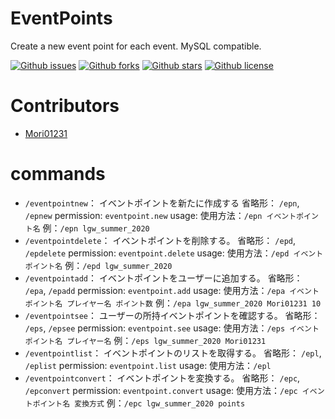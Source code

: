 # EventPoints

Create a new event point for each event. MySQL compatible.

[![Github issues](https://img.shields.io/github/issues/Mori01231/EventPoints)](https://github.com/Mori01231/EventPoints/issues)
[![Github forks](https://img.shields.io/github/forks/Mori01231/EventPoints)](https://github.com/Mori01231/EventPoints/network/members)
[![Github stars](https://img.shields.io/github/stars/Mori01231/EventPoints)](https://github.com/Mori01231/EventPoints/stargazers)
[![Github license](https://img.shields.io/github/license/Mori01231/EventPoints)](https://github.com/Mori01231/EventPoints/)

# Contributors
- [Mori01231](https://github.com/Mori01231)

# commands
- ``/eventpointnew``： イベントポイントを新たに作成する
    省略形： ``/epn``, ``/epnew``
    permission: ``eventpoint.new``
    usage: 使用方法：``/epn イベントポイント名`` 例：``/epn lgw_summer_2020``
- ``/eventpointdelete``： イベントポイントを削除する。
    省略形： ``/epd``, ``/epdelete``
    permission: ``eventpoint.delete``
    usage: 使用方法：``/epd イベントポイント名`` 例：``/epd lgw_summer_2020``
- ``/eventpointadd``： イベントポイントをユーザーに追加する。
    省略形： ``/epa``, ``/epadd``
    permission: ``eventpoint.add``
    usage: 使用方法：``/epa イベントポイント名 プレイヤー名 ポイント数`` 例：``/epa lgw_summer_2020 Mori01231 10``
- ``/eventpointsee``： ユーザーの所持イベントポイントを確認する。
    省略形： ``/eps``, ``/epsee``
    permission: ``eventpoint.see``
    usage: 使用方法：``/eps イベントポイント名 プレイヤー名`` 例：``/eps lgw_summer_2020 Mori01231``
- ``/eventpointlist``： イベントポイントのリストを取得する。
    省略形： ``/epl``, ``/eplist``
    permission: ``eventpoint.list``
    usage: 使用方法：``/epl``
- ``/eventpointconvert``： イベントポイントを変換する。
    省略形： ``/epc``, ``/epconvert``
    permission: ``eventpoint.convert``
    usage: 使用方法：``/epc イベントポイント名 変換方式`` 例：``/epc lgw_summer_2020 points``

